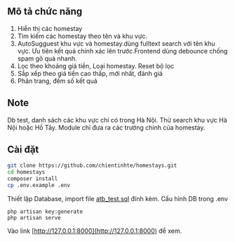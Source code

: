 ## Mô tả chức năng
1. Hiển thị các homestay
2. Tìm kiếm các homestay theo tên và khu vực. 
3. AutoSugguest khu vực và homestay.dùng fulltext search với tên khu vực. Ưu tiên kết quả chính xác lên trước.Frontend dùng debounce chống spam gõ quá nhanh.
4. Lọc theo khoảng giá tiền, Loại homestay. Reset bộ lọc
5. Sắp xếp theo giá tiền cao thấp, mới nhất, đánh giá
6. Phân trang, đếm số kết quả

## Note
Db test, danh sách các khu vực chỉ có trong Hà Nội. Thử search khu vực Hà Nội hoặc Hồ Tây.
Module chỉ đưa ra các trường chính của homestay.

## Cài đặt

```bash
git clone https://github.com/chientinhte/homestays.git
cd homestays
composer install
cp .env.example .env
```
Thiết lập Database, import file [atb_test.sql](https://github.com/chientinhte/homestays/blob/master/atb_test.sql) đính kèm.
Cấu hình DB trong .env

```
php artisan key:generate
php artisan serve
```
Vào link [http://127.0.0.1:8000](http://127.0.0.1:8000) để xem.








